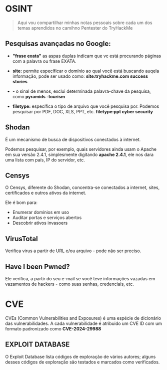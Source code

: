 # OSINT

> Aqui vou compartilhar minhas notas pessoais sobre cada um dos temas aprendidos no camihno Pentester do TryHackMe

## Pesquisas avançadas no Google:

- **"frase exata"** as aspas duplas indicam que vc está procurando páginas com a palavra ou frase EXATA.

- **site:** permite específicar o domínio ao qual você está buscando auqela informação, pode ser usado como: **site:tryhackme.com success stories**

- **-** o sinal de menos, exclui determinada palavra-chave da pesquisa, como **pyramids -tourism**

- **filetype:** específica o tipo de arquivo que você pesquisa por. Podemos pesquisar por PDF, DOC, XLS, PPT, etc. **filetype:ppt cyber security**

## Shodan

É um mecanismo de busca de dispositivos conectados à internet.

Podemos pesquisar, por exemplo, quais servidores ainda usam o Apache em sua versão 2.4.1, simplesmente digitando **apache 2.4.1**, ele nos dara uma lista com país, IP do servidor, etc.

## Censys 

O Censys, diferente do Shodan, concentra-se conectados a internet, sites, certificados e outros ativos da internet.

Ele é bom para:

- Enumerar domínios em uso
- Auditar portas e serviços abertos
- Descobrir ativos invasoers

## VirusTotal

Verifica virus a partir de URL e/ou arquivo - pode não ser preciso.

## Have I been Pwned?

Ele verifica, a partir do seu e-mail se você teve informações vazadas em vazamentos de hackers - como suas senhas, credenciais, etc.

# CVE

CVEs (Common Vulnerabilities and Exposures) é uma espécie de dicionário das vulnerabilidades. A cada vulnerabilidade é atribuido um CVE ID com um formato padronizado como **CVE-2024-29988**

## EXPLOIT DATABASE

O Exploit Database lista códigos de exploração de vários autores; alguns desses códigos de exploração são testados e marcados como verificados. 